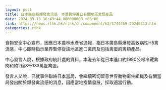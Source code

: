 ```yaml
---
layout: post
title: 日本廣島縣爆發禽流感　本港暫停進口有關地區禽類產品
date: 2024-03-13 16:43:44.000000000 +08:00
link: https://news.rthk.hk/rthk/ch/component/k2/1744459-20240313.htm
categories: rthk
---
```


食物安全中心宣布，因應日本農林水產省通報，指日本廣島縣爆發高致病性H5禽流感，中心即時指示業界暫停從該地區進口禽肉及包括禽蛋的禽類產品。

中心發言人說，根據政府統計處的資料，本港去年從日本進口約1990公噸冷藏禽肉和約2億8千133萬隻禽蛋。

發言人又說，已就事件聯絡日本當局，會繼續密切留意世界動物衞生組織及有關當局發出關於爆發禽流感的消息，因應當地疫情發展，採取適當行動。
